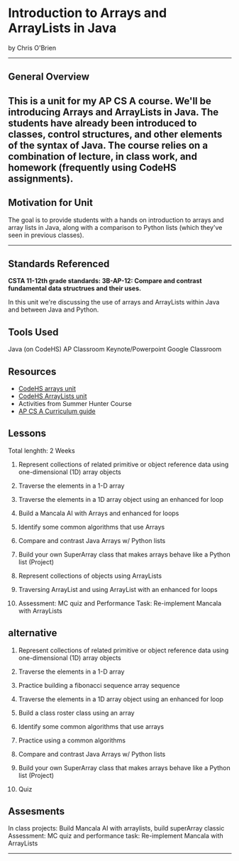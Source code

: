 # Introduction to Arrays and ArrayLists in Java
by Chris O'Brien

-----

## General Overview
This is a unit for my AP CS A course.  We'll be introducing Arrays and ArrayLists in Java.  The students have already been introduced to classes, control structures, and other elements of the syntax of Java.  The course relies on a combination of lecture, in class work, and homework (frequently using CodeHS assignments).
---

## Motivation for Unit
The goal is to provide students with a hands on introduction to arrays and array lists in Java, along with a comparison to Python lists (which they've seen in previous classes).  

---

## Standards Referenced

**CSTA 11-12th grade standards: 3B-AP-12: Compare and contrast fundamental data structrues and their uses.**

In this unit we're discussing the use of arrays and ArrayLists within Java and between Java and Python.



## Tools Used
Java (on CodeHS)
AP Classroom
Keynote/Powerpoint
Google Classroom

## Resources
- [CodeHS arrays unit](https://codehs.com/course/6165/explore/module/9492)
- [CodeHS ArrayLists unit](https://codehs.com/course/6165/explore/module/9493/lesson/1730167)
- Activities from Summer Hunter Course
- [AP CS A Curriculum guide](https://www.chagrinschools.org/Downloads/ap-computer-science-a-course-and-exam-description%20-%20fall%202020.pdf)
## Lessons
Total lenghth: 2 Weeks

1. Represent collections of related primitive or object reference data using one-dimensional (1D) array objects

2. Traverse the elements in a 1-D array

3.  Traverse the elements in a 1D array object using an enhanced for loop

4. Build a Mancala AI with Arrays and enhanced for loops

5. Identify some common algorithms that use Arrays

6. Compare and contrast Java Arrays w/ Python lists  

7.  Build your own SuperArray class that makes arrays behave like a Python list (Project)

8. Represent collections of objects using ArrayLists

9. Traversing ArrayList and using ArrayList with an enhanced for loops

10. Assessment: MC quiz and Performance Task: Re-implement Mancala with ArrayLists


## alternative
1. Represent collections of related primitive or object reference data using one-dimensional (1D) array objects

2. Traverse the elements in a 1-D array

3. Practice building a fibonacci sequence array sequence

4. Traverse the elements in a 1D array object using an enhanced for loop

5. Build a class roster class using an array

6. Identify some common algorithms that use arrays

7. Practice using a common algorithms

8. Compare and contrast Java Arrays w/ Python lists  

9. Build your own SuperArray class that makes arrays behave like a Python list (Project)

10. Quiz

## Assesments
In class projects: Build Mancala AI with arraylists, build superArray classic
Assessment: MC quiz and performance task: Re-implement Mancala with ArrayLists


---
